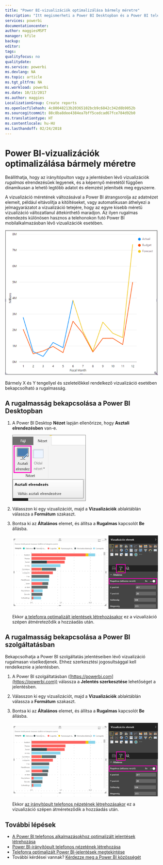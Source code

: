 ```yaml
---
title: "Power BI-vizualizációk optimalizálása bármely méretre"
description: "Itt megismerheti a Power BI Desktopban és a Power BI telefonos alkalmazások Power BI szolgáltatásában lévő vizualizációk optimalizálásának folyamatát."
services: powerbi
documentationcenter: 
author: maggiesMSFT
manager: kfile
backup: 
editor: 
tags: 
qualityfocus: no
qualitydate: 
ms.service: powerbi
ms.devlang: NA
ms.topic: article
ms.tgt_pltfrm: NA
ms.workload: powerbi
ms.date: 10/13/2017
ms.author: maggies
LocalizationGroup: Create reports
ms.openlocfilehash: 4c80048213b20365102bcb9c6842c342d8b9052b
ms.sourcegitcommit: 88c8ba8dee4384ea7bff5cedcad67fce784d92b0
ms.translationtype: HT
ms.contentlocale: hu-HU
ms.lasthandoff: 02/24/2018
---
```

# <a name="optimize-a-power-bi-visual-for-any-size"></a>Power BI-vizualizációk optimalizálása bármely méretre
Beállíthatja, hogy az irányítópulton vagy a jelentésben lévő vizualizációk *rugalmas* elrendezésűek legyenek, és a képernyő méretétől függően dinamikusan a lehető legtöbb adatot és elemzést jelenítsék meg egyszerre.

A vizualizáció méretének változásával a Power BI átrangsorolja az adatnézet elemeit, például eltávolítja a kitöltéseket, vagy automatikusan áthelyezi a jelmagyarázatot a vizualizáció tetejére, hogy az egyre kisebb méretű vizualizáció változatlanul áttekinthető maradjon. Az ilyen rugalmas elrendezés különösen hasznos a telehonokon futó Power BI mobilalkalmazásban lévő vizualizációk esetében.

![Rugalmas vizualizációk átméretezése](media/desktop-create-responsive-visuals/power-bi-responsive-visual.gif)

Bármely X és Y tengellyel és szeletelőkkel rendelkező vizualizáció esetében bekapcsolható a rugalmasság.

## <a name="turn-on-responsiveness-in-power-bi-desktop"></a>A rugalmasság bekapcsolása a Power BI Desktopban
1. A Power BI Desktop **Nézet** lapján ellenőrizze, hogy **Asztali elrendezésben** van-e.
   
    ![Asztali elrendezés ikon](media/desktop-create-responsive-visuals/power-bi-desktop-layout.png)
2. Válasszon ki egy vizualizációt, majd a **Vizualizációk** ablaktáblán válassza a **Formátum** szakaszt.
3. Bontsa ki az **Általános** elemet, és állítsa a **Rugalmas** kapcsolót **Be** állásba.
   
    ![Rugalmasság bekapcsolva](media/desktop-create-responsive-visuals/power-bi-turn-responsive-on.png)
   
     Ekkor [a telefonra optimalizált jelentések létrehozásakor](desktop-create-phone-report.md) ez a vizualizáció szépen átméreteződik a hozzáadás után.

## <a name="turn-on-responsiveness-in-the-power-bi-service"></a>A rugalmasság bekapcsolása a Power BI szolgáltatásban
Bekapcsolhatja a Power BI szolgáltatás jelentéseiben lévő vizualizáció rugalmasan viselkedjenek. Ehhez szerkesztési jogosultsággal kell rendelkeznie a jelentésben.

1. A Power BI szolgáltatásban ([https://powerbi.com](https://powerbi.com)) válassza a **Jelentés szerkesztése** lehetőséget a jelentésben.
2. Válasszon ki egy vizualizációt, majd a **Vizualizációk** ablaktáblán válassza a **Formátum** szakaszt.
3. Bontsa ki az **Általános** elemet, és állítsa a **Rugalmas** kapcsolót **Be** állásba.
   
    ![Rugalmasság bekapcsolva](media/desktop-create-responsive-visuals/power-bi-turn-responsive-on.png)
   
     Ekkor [az irányítópult telefonos nézetének létrehozásakor](service-create-dashboard-mobile-phone-view.md) ez a vizualizáció szépen átméreteződik a hozzáadás után.

## <a name="next-steps"></a>További lépések
* [A Power BI telefonos alkalmazásokhoz optimalizált jelentések létrehozása](desktop-create-phone-report.md)
* [Power BI-irányítópult telefonos nézetének létrehozása](service-create-dashboard-mobile-phone-view.md)
* [Telefonra optimalizált Power BI-jelentések megtekintése](mobile-apps-view-phone-report.md)
* További kérdései vannak? [Kérdezze meg a Power BI közösségét](http://community.powerbi.com/)

